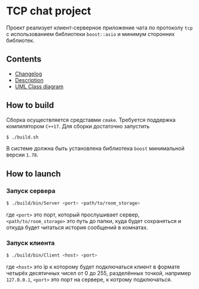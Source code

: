 # TCP chat project

Проект реализует клиент-серверное приложение чата по протоколу `tcp` с использованием библиотеки `boost::asio` и минимум сторонних библиотек.

## Contents

* [Changelog](CHANGELOG.md)
* [Description](DESCRIPTION.md)
* [UML Class diagram](ClassDiagram.svg)

## How to build
Сборка осуществляется средставми `cmake`. Требуется поддержка компилятором `C++17`.
Для сборки достаточно запустить
```bash
$ ./build.sh
```
В системе должна быть установлена библиотека `boost` минимальной версии `1.78`.

## How to launch

### Запуск сервера
```bash
$ ./build/bin/Server <port> <path/to/room_storage>
```
где `<port>` это порт, который прослушивает сервер, `<path/to/room_storage>` это путь до папки, куда будет сохраняться и откуда будет читаться история сообщений в комнатах.


### Запуск клиента
```bash
$ ./build/bin/Client <host> <port>
```
где `<host>` это ip к которому будет подключаться клиент в формате четырёх десятичных чисел от 0 до 255, разделённых точкой, например `127.0.0.1`, `<port>` это порт на сервере, к котрому подключаться. 